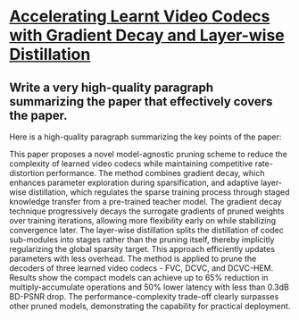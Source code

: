 # [Accelerating Learnt Video Codecs with Gradient Decay and Layer-wise   Distillation](https://arxiv.org/abs/2312.02605)

## Write a very high-quality paragraph summarizing the paper that effectively covers the paper.

 Here is a high-quality paragraph summarizing the key points of the paper:

This paper proposes a novel model-agnostic pruning scheme to reduce the complexity of learned video codecs while maintaining competitive rate-distortion performance. The method combines gradient decay, which enhances parameter exploration during sparsification, and adaptive layer-wise distillation, which regulates the sparse training process through staged knowledge transfer from a pre-trained teacher model. The gradient decay technique progressively decays the surrogate gradients of pruned weights over training iterations, allowing more flexibility early on while stabilizing convergence later. The layer-wise distillation splits the distillation of codec sub-modules into stages rather than the pruning itself, thereby implicitly regularizing the global sparsity target. This approach efficiently updates parameters with less overhead. The method is applied to prune the decoders of three learned video codecs - FVC, DCVC, and DCVC-HEM. Results show the compact models can achieve up to 65% reduction in multiply-accumulate operations and 50% lower latency with less than 0.3dB BD-PSNR drop. The performance-complexity trade-off clearly surpasses other pruned models, demonstrating the capability for practical deployment.
